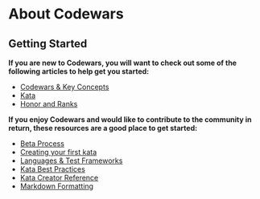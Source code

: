 # About Codewars

## Getting Started
**If you are new to Codewars, you will want to check out some of the following articles to help get you started:**
- [Codewars & Key Concepts](https://github.com/codewars/codewars.com/wiki/About-Codewars)
- [Kata](https://github.com/codewars/codewars.com/wiki/Kata)
- [Honor and Ranks](https://github.com/Codewars/codewars.com/wiki/Honor-&-Ranks)

**If you enjoy Codewars and would like to contribute to the community in return, these resources are a good place to get started:**
- [Beta Process](https://github.com/codewars/codewars.com/wiki/Kata-Beta-Process)
- [Creating your first kata](https://github.com/codewars/codewars.com/wiki/Tutorial%3A-Create-Your-First-Kata)
- [Languages & Test Frameworks](https://github.com/codewars/codewars.com/wiki/Languages-and-Test-Frameworks)
- [Kata Best Practices](https://github.com/codewars/codewars.com/wiki/Kata-Best-Practices)
- [Kata Creator Reference](https://github.com/codewars/codewars.com/wiki/Kata-Creator)
- [Markdown Formatting](https://github.com/codewars/codewars.com/wiki/Markdown-Formatting)